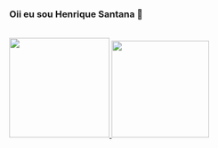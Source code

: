 ### Oii eu sou Henrique Santana 👋

<div style="display: inline_block"><br>
  <a href="https://github.com/levelingUup">
  <img height="180em" src="https://github-readme-stats.vercel.app/api?username=levelingUup&show_icons=true&theme=radical&include_all_commits=true&hide=stars&conut_private=false">
    <img height="175em" src="https://github-readme-stats.vercel.app/api/top-langs/?username=levelingUup&layout=compact&langs_count=16&theme=radical">
  </a> 
</div>
